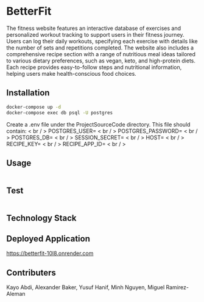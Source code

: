# BetterFit
The fitness website features an interactive database of exercises and personalized workout tracking to support users in their fitness journey. Users can log their daily workouts, specifying each exercise with details like the number of sets and repetitions completed. 
The website also includes a comprehensive recipe section with a range of nutritious meal ideas tailored to various dietary preferences, such as vegan, keto, and high-protein diets. Each recipe provides easy-to-follow steps and nutritional information, helping users make health-conscious food choices.

## Installation

```bash
docker-compose up -d
docker-compose exec db psql -U postgres
```

Create a .env file under the ProjectSourceCode directory. This file should contain: < br / >
POSTGRES_USER= < br / >
POSTGRES_PASSWORD= < br / >
POSTGRES_DB= < br / >
SESSION_SECRET= < br / >
HOST= < br / >
RECIPE_KEY= < br / >
RECIPE_APP_ID= < br / >

## Usage

```bash

```

## Test

```bash

```
## Technology Stack 

## Deployed Application
https://betterfit-10l8.onrender.com

## Contributers
Kayo Abdi, Alexander Baker, Yusuf Hanif, Minh Nguyen, Miguel Ramirez-Aleman
